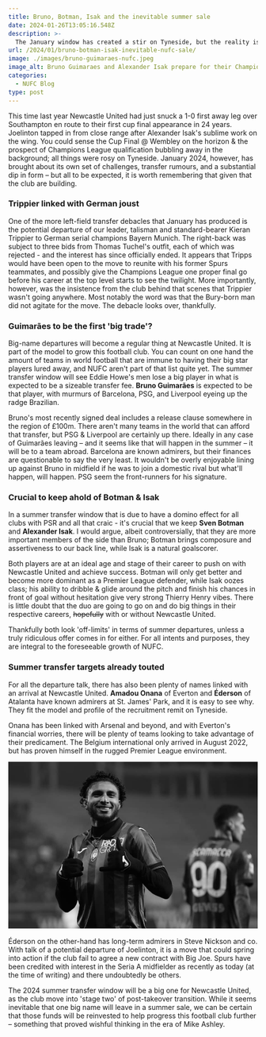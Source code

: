```yaml
---
title: Bruno, Botman, Isak and the inevitable summer sale
date: 2024-01-26T13:05:16.548Z
description: >-
  The January window has created a stir on Tyneside, but the reality is NUFC will be forced to sell one of their key men this summer, with Bruno catching the eye.
url: /2024/01/bruno-botman-isak-inevitable-nufc-sale/
image: ./images/bruno-guimaraes-nufc.jpeg
image_alt: Bruno Guimaraes and Alexander Isak prepare for their Champions League clash
categories:
  - NUFC Blog
type: post
---
```


This time last year Newcastle United had just snuck a 1-0 first away leg over Southampton en route to their first cup final appearance in 24 years. Joelinton tapped in from close range after Alexander Isak's sublime work on the wing. You could sense the Cup Final @ Wembley on the horizon & the prospect of Champions League qualification bubbling away in the background; all things were rosy on Tyneside.
January 2024, however, has brought about its own set of challenges, transfer rumours, and a substantial dip in form – but all to be expected, it is worth remembering that given that the club are building.

### Trippier linked with German joust

One of the more left-field transfer debacles that January has produced is the potential departure of our leader, talisman and standard-bearer Kieran Trippier to German serial champions Bayern Munich. The right-back was subject to three bids from Thomas Tuchel's outfit, each of which was rejected - and the interest has since officially ended. It appears that Tripps would have been open to the move to reunite with his former Spurs teammates, and possibly give the Champions League one proper final go before his career at the top level starts to see the twilight. More importantly, however, was the insistence from the club behind that scenes that Trippier wasn't going anywhere. Most notably the word was that the Bury-born man did not agitate for the move. The debacle looks over, thankfully.

### Guimarães to be the first 'big trade'?

Big-name departures will become a regular thing at Newcastle United. It is part of the model to grow this football club. You can count on one hand the amount of teams in world football that are immune to having their big star players lured away, and NUFC aren't part of that list quite yet. The summer transfer window will see Eddie Howe's men lose a big player in what is expected to be a sizeable transfer fee. **Bruno Guimarães** is expected to be that player, with murmurs of Barcelona, PSG, and Liverpool eyeing up the radge Brazilian.

Bruno's most recently signed deal includes a release clause somewhere in the region of £100m. There aren't many teams in the world that can afford that transfer, but PSG & Liverpool are certainly up there. Ideally in any case of Guimarães leaving – and it seems like that will happen in the summer – it will be to a team abroad. Barcelona are known admirers, but their finances are questionable to say the very least. It wouldn't be overly enjoyable lining up against Bruno in midfield if he was to join a domestic rival but what'll happen, will happen. PSG seem the front-runners for his signature.

### Crucial to keep ahold of Botman & Isak

In a summer transfer window that is due to have a domino effect for all clubs with PSR and all that craic - it's crucial that we keep **Sven Botman** and **Alexander Isak**. I would argue, albeit controversially, that they are more important members of the side than Bruno; Botman brings composure and assertiveness to our back line, while Isak is a natural goalscorer.

Both players are at an ideal age and stage of their career to push on with Newcastle United and achieve success. Botman will only get better and become more dominant as a Premier League defender, while Isak oozes class; his ability to dribble & glide around the pitch and finish his chances in front of goal without hesitation give very strong Thierry Henry vibes. There is little doubt that the duo are going to go on and do big things in their respective careers, ~~hopefully~~ with or without Newcastle United.

Thankfully both look 'off-limits' in terms of summer departures, unless a truly ridiculous offer comes in for either. For all intents and purposes, they are integral to the foreseeable growth of NUFC.

### Summer transfer targets already touted

For all the departure talk, there has also been plenty of names linked with an arrival at Newcastle United. **Amadou Onana** of Everton and **Éderson** of Atalanta have known admirers at St. James' Park, and it is easy to see why. They fit the model and profile of the recruitment remit on Tyneside.

Onana has been linked with Arsenal and beyond, and with Everton's financial worries, there will be plenty of teams looking to take advantage of their predicament. The Belgium international only arrived in August 2022, but has proven himself in the rugged Premier League environment.

![Ederson of Seria A side Atalanta](./images/ederson-atalanta.jpeg)

Éderson on the other-hand has long-term admirers in Steve Nickson and co. With talk of a potential departure of Joelinton, it is a move that could spring into action if the club fail to agree a new contract with Big Joe. Spurs have been credited with interest in the Seria A midfielder as recently as today (at the time of writing) and there undoubtedly be others.

The 2024 summer transfer window will be a big one for Newcastle United, as the club move into 'stage two' of post-takeover transition. While it seems inevitable that one big name will leave in a summer sale, we can be certain that those funds will be reinvested to help progress this football club further – something that proved wishful thinking in the era of Mike Ashley.
